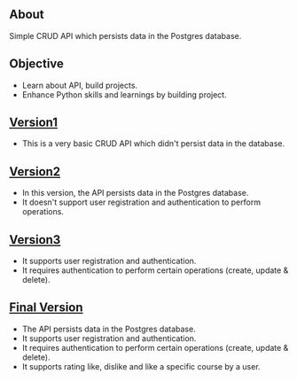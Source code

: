 ## About
Simple CRUD API which persists data in the Postgres database.

## Objective 
* Learn about API, build projects.
* Enhance Python skills and learnings by building project.

## [Version1](https://github.com/anurag-rajawat/CRUD-API/tree/master/version1)
* This is a very basic CRUD API which didn't persist data in the database.

## [Version2](https://github.com/anurag-rajawat/CRUD-API/tree/master/version2)
* In this version, the API persists data in the Postgres database.
* It doesn't support user registration and authentication to perform operations.

## [Version3](https://github.com/anurag-rajawat/CRUD-API/tree/master/version3)
* It supports user registration and authentication.
* It requires authentication to perform certain operations (create, update & delete).

## [Final Version](https://github.com/anurag-rajawat/CRUD-API/tree/master/finalversion)
* The API persists data in the Postgres database.
* It supports user registration and authentication.
* It requires authentication to perform certain operations (create, update & delete).
* It supports rating like, dislike and like a specific course by a user.

